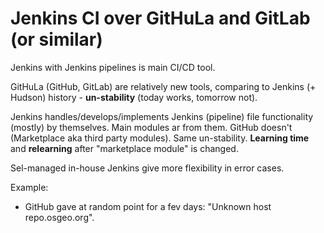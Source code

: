 # Jenkins CI over GitHuLa and GitLab (or similar)

Jenkins with Jenkins pipelines is main CI/CD tool.

GitHuLa (GitHub, GitLab) are relatively new tools, comparing to Jenkins (+ Hudson) history - **un-stability** (today
works, tomorrow not).

Jenkins handles/develops/implements Jenkins (pipeline) file functionality (mostly) by themselves. Main modules ar from
them. GitHub doesn't (Marketplace aka third party modules). Same un-stability. **Learning time** and **relearning**
after "marketplace module" is changed.

Sel-managed in-house Jenkins give more flexibility in error cases.

Example:

* GitHub gave at random point for a fev days: "Unknown host repo.osgeo.org".

